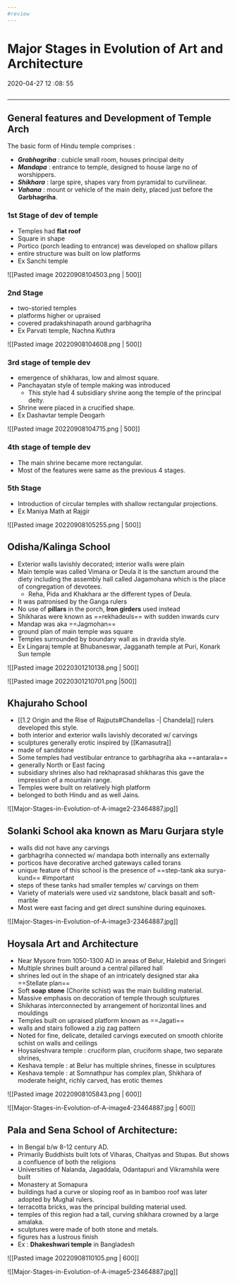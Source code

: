 ```yaml
---
#review 
---
```

# Major Stages in Evolution of Art and Architecture
2020-04-27 12 :08: 55 
```toc
```
---

## General features and Development of Temple Arch

The basic form of Hindu temple comprises :

-   ***Grabhagriha*** : cubicle small room, houses principal deity
-   ***Mandapa*** : entrance to temple, designed to house large no of worshippers.
-   ***Shikhara*** : large spire, shapes vary from pyramidal to curvilinear.
-   ***Vahana*** : mount or vehicle of the main deity, placed just before the **Garbhagriha**.

### 1st Stage of dev of temple 

-   Temples had **flat roof**
-   Square in shape
-   Portico (porch leading to entrance) was developed on shallow pillars
-   entire structure was built on low platforms
-   Ex Sanchi temple

![[Pasted image 20220908104503.png | 500]]

### 2nd Stage 

-   two-storied temples
-   platforms higher or upraised
-   covered pradakshinapath around garbhagriha
-   Ex Parvati temple, Nachna Kuthra

![[Pasted image 20220908104608.png | 500]]

###  3rd stage of temple dev 
-   emergence of shikharas, low and almost square.
-   Panchayatan style of temple making was introduced
	-   This style had 4 subsidiary shrine aong the temple of the principal deity.
-   Shrine were placed in a crucified shape.
-   Ex Dashavtar temple Deogarh

![[Pasted image 20220908104715.png | 500]]

### 4th stage of temple dev 

-   The main shrine became more rectangular.
- Most of the features were same as the previous 4 stages.


### 5th Stage
-   Introduction of circular temples with shallow rectangular projections.
-   Ex Maniya Math at Rajgir

![[Pasted image 20220908105255.png | 500]]

## Odisha/Kalinga School
-   Exterior walls lavishly decorated; interior walls were plain
- Main temple was called Vimana or Deula it is the sanctum around the diety including the assembly hall called Jagamohana which is the place of congregation of devotees.
	- Reha, Pida and Khakhara ar the different types of Deula.
- It was patronised by the Ganga rulers
-   No use of **pillars** in the porch, **Iron girders** used instead
-   Shikharas were known as ==rekhadeuls== with sudden inwards curv
-   Mandap was aka ==Jagmohan== 
-   ground plan of main temple was square
-   Temples  surrounded by boundary wall as in dravida style.
- Ex Lingaraj temple at Bhubaneswar, Jagganath temple at Puri, Konark Sun temple

![[Pasted image 20220301210138.png | 500]]

![[Pasted image 20220301210701.png |500]]

## Khajuraho School
- [[1.2 Origin and the Rise of Rajputs#Chandellas -| Chandela]] rulers developed this style.
-   both interior and exterior walls lavishly decorated w/ carvings
-   sculptures generally erotic inspired by [[Kamasutra]]
-   made of sandstone
-   Some temples had vestibular entrance to garbhagriha aka ==antarala==
-   generally North or East facing
-   subsidiary shrines also had rekhaprasad shikharas this gave the impression of a mountain range.
-   Temples were built on relatively high platform 
-   belonged to both Hindu and as well Jains.
 
 ![[Major-Stages-in-Evolution-of-A-image2-23464887.jpg]]


## Solanki School aka known as Maru Gurjara style
-   walls did not have any carvings
-   garbhagriha connected w/ mandapa both internally ans externally
-   porticos have decorative arched gateways called torans
-   unique feature of this school is the presence of ==step-tank aka surya-kund== #important 
-   steps of these tanks had smaller temples w/ carvings on them
-   Variety of materials were used viz sandstone, black basalt and soft-marble
-   Most were east facing and get direct sunshine during equinoxes.
 
![[Major-Stages-in-Evolution-of-A-image3-23464887.jpg]]

## Hoysala Art and Architecture
-   Near Mysore from 1050-1300 AD in areas of Belur, Halebid and Sringeri
-   Multiple shrines built around a central pillared hall
-   shrines led out in the shape of an intricately designed star aka ==Stellate plan==
-   Soft **soap stone** (Chorite schist) was the main building material.
-   Massive emphasis on decoration of temple through sculptures
-   Shikharas interconnected by arrangement of horizontal lines and mouldings
-   Temples built on upraised platform known as ==Jagati==
-   walls and stairs followed a zig zag pattern
-   Noted for fine, delicate, detailed carvings executed on smooth chlorite schist on walls and ceilings
-   Hoysaleshvara temple : cruciform plan, cruciform shape, two separate shrines,
-   Keshava temple : at Belur has multiple shrines, finesse in sculptures
-   Keshava temple : at Somnathpur has complex plan, Shikhara of moderate height, richly carved, has erotic themes

 ![[Pasted image 20220908105843.png | 600]]

![[Major-Stages-in-Evolution-of-A-image4-23464887.jpg | 600]]

## Pala and Sena School of Architecture:
-   In Bengal b/w 8-12 century AD.
-   Primarily Buddhists built lots of Viharas, Chaityas and Stupas. But shows a confluence of both the religions
-   Universities of Nalanda, Jagaddala, Odantapuri and Vikramshila were built
-   Monastery at Somapura
-   buildings had a curve or sloping roof as in bamboo roof was later adopted by Mughal rulers.
-   terracotta bricks, was the principal building material used.
-   temples of this region had a tall, curving shikhara crowned by a large amalaka.
-   sculptures were made of both stone and metals.
-   figures has a lustrous finish
- Ex : **Dhakeshwari temple** in Bangladesh

![[Pasted image 20220908110105.png | 600]]
 
![[Major-Stages-in-Evolution-of-A-image5-23464887.jpg]]







